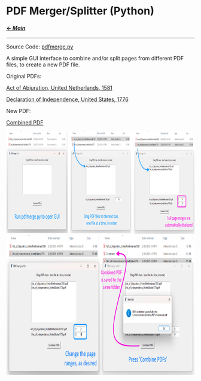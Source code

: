 # PDF Merger/Splitter (Python)

#### _[&larr; Main](index.md)_

---

Source Code:
[pdfmerge.py](https://github.com/jeremyaemmett/jeremyaemmett.github.io/blob/main/pdfmerge.py)

A simple GUI interface to combine and/or split pages from different PDF files, to create a new PDF file.

Original PDFs:

[Act of Abjuration, United Netherlands, 1581](https://github.com/jeremyaemmett/jeremyaemmett.github.io/blob/main/Act_of_Abjuration_UnitedNetherlands1581.pdf)

[Declaration of Independence, United States, 1776](https://github.com/jeremyaemmett/jeremyaemmett.github.io/blob/main/Dec_of_Independence_UnitedStates1776.pdf)

New PDF:

[Combined PDF](https://github.com/jeremyaemmett/jeremyaemmett.github.io/blob/main/Combined.pdf)

<img src="https://github.com/jeremyaemmett/jeremyaemmett.github.io/blob/main/PDFmerge_Step1.png" width="1000" height="275">
<img src="https://github.com/jeremyaemmett/jeremyaemmett.github.io/blob/main/PDFmerge_Steps_2_3.png" width="800" height="375">
